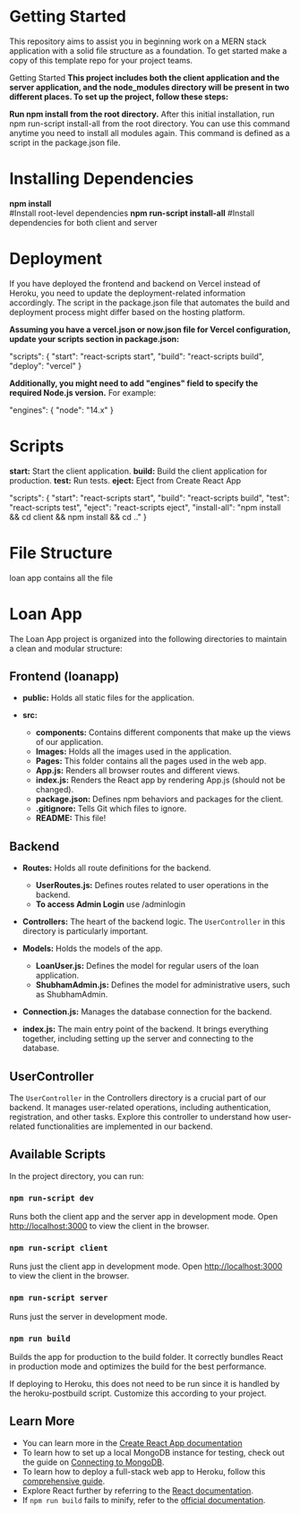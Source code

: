 # Getting Started
This repository aims to assist you in beginning work on a MERN stack application with a solid file structure as a foundation. To get started make a copy of this template repo for your project teams.


Getting Started
**This project includes both the client application and the server application, and the node_modules directory will be present in two different places. To set up the project, follow these steps:**

**Run npm install from the root directory.**
After this initial installation, run npm run-script install-all from the root directory. You can use this command anytime you need to install all modules again. This command is defined as a script in the package.json file.

# Installing Dependencies

**npm install**       
#Install root-level dependencies
**npm run-script install-all** 
#Install dependencies for both client and server

# Deployment
If you have deployed the frontend and backend on Vercel instead of Heroku, you need to update the deployment-related information accordingly. The script in the package.json file that automates the build and deployment process might differ based on the hosting platform.

**Assuming you have a vercel.json or now.json file for Vercel configuration, update your scripts section in package.json:**

"scripts": {
  "start": "react-scripts start",
  "build": "react-scripts build",
  "deploy": "vercel"
}

**Additionally, you might need to add "engines" field to specify the required Node.js version.**
 For example:

"engines": {
  "node": "14.x"
}
# Scripts
**start:** Start the client application.
**build:** Build the client application for production.
**test:** Run tests.
**eject:** Eject from Create React App

"scripts": {
  "start": "react-scripts start",
  "build": "react-scripts build",
  "test": "react-scripts test",
  "eject": "react-scripts eject",
  "install-all": "npm install && cd client && npm install && cd .."
}

# File Structure
 loan app contains all the file
# Loan App

The Loan App project is organized into the following directories to maintain a clean and modular structure:

## Frontend (loanapp)

- **public:** Holds all static files for the application.

- **src:**
  - **components:** Contains different components that make up the views of our application.
  - **Images:** Holds all the images used in the application.
  - **Pages:** This folder contains all the pages used in the web app.
  - **App.js:** Renders all browser routes and different views.
  - **index.js:** Renders the React app by rendering App.js (should not be changed).
  - **package.json:** Defines npm behaviors and packages for the client.
  - **.gitignore:** Tells Git which files to ignore.
  - **README:** This file!

## Backend

- **Routes:** Holds all route definitions for the backend.

  - **UserRoutes.js:** Defines routes related to user operations in the backend.
  - **To access Admin Login** use /adminlogin


- **Controllers:** The heart of the backend logic. The `UserController` in this directory is particularly important.

- **Models:** Holds the models of the app.

  - **LoanUser.js:** Defines the model for regular users of the loan application.
  - **ShubhamAdmin.js:** Defines the model for administrative users, such as ShubhamAdmin.

- **Connection.js:** Manages the database connection for the backend.

- **index.js:** The main entry point of the backend. It brings everything together, including setting up the server and connecting to the database.


## UserController

The `UserController` in the Controllers directory is a crucial part of our backend. It manages user-related operations, including authentication, registration, and other tasks. Explore this controller to understand how user-related functionalities are implemented in our backend.



## Available Scripts

In the project directory, you can run:

### `npm run-script dev`

Runs both the client app and the server app in development mode.
Open [http://localhost:3000](http://localhost:3000) to view the client in the browser.

### `npm run-script client`

Runs just the client app in development mode.
Open [http://localhost:3000](http://localhost:3000) to view the client in the browser.

### `npm run-script server`

Runs just the server in development mode.

### `npm run build`

Builds the app for production to the build folder.
It correctly bundles React in production mode and optimizes the build for the best performance.

If deploying to Heroku, this does not need to be run since it is handled by the heroku-postbuild script. Customize this according to your project.


## Learn More

- You can learn more in the [Create React App documentation](https://create-react-app.dev/docs/getting-started/)
- To learn how to set up a local MongoDB instance for testing, check out the guide on [Connecting to MongoDB](https://www.mongodb.com/blog/post/quick-start-nodejs-mongodb--how-to-get-connected-to-your-database).
- To learn how to deploy a full-stack web app to Heroku, follow this [comprehensive guide](https://dev.to/smithmanny/how-to-deploy-a-full-stack-mern-app-with-heroku-netlify-ncd).
- Explore React further by referring to the [React documentation](https://reactjs.org/).
- If `npm run build` fails to minify, refer to the [official documentation](https://create-react-app.dev/docs/troubleshooting#npm-run-build-fails-to-minify).
